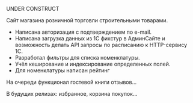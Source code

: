 UNDER CONSTRUCT

Сайт магазина розничной торговли строительными товарами.

- Написана авторизация с подтверждением по e-mail.
- Написана загрузка данных из 1С фикстур в АдминСайте и возможность делать API 
запросы по расписанию к HTTP-сервису 1С.
- Разработал фильтры для списка номенклатуры.
- Учёл кеширование и индексирование определенных полей.
- Для номенклатуры написан рейтинг

На очереди функционал гостевой книги отзывов...

В будущих релизах: избранное, корзина покупок...